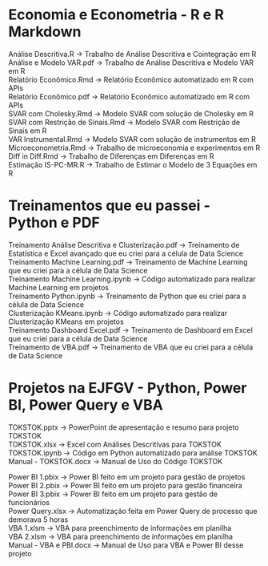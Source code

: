 # Economia e Econometria - R e R Markdown

Análise Descritiva.R -> Trabalho de Análise Descritiva e Cointegração em R \
Análise e Modelo VAR.pdf -> Trabalho de Análise Descritiva e Modelo VAR em R \
Relatório Econômico.Rmd -> Relatório Econômico automatizado em R com APIs \
Relatório Econômico.pdf -> Relatório Econômico automatizado em R com APIs \
SVAR com Cholesky.Rmd -> Modelo SVAR com solução de Cholesky em R \
SVAR com Restrição de Sinais.Rmd -> Modelo SVAR com Restrição de Sinais em R \
VAR Instrumental.Rmd -> Modelo SVAR com solução de instrumentos em R \
Microeconometria.Rmd -> Trabalho de microeconomia e experimentos em R \
Diff in Diff.Rmd -> Trabalho de Diferenças em Diferenças em R \
Estimação IS-PC-MR.R -> Trabalho de Estimar o Modelo de 3 Equações em R

# Treinamentos que eu passei - Python e PDF

Treinamento Análise Descritiva e Clusterização.pdf -> Treinamento de Estatística e Excel avançado que eu criei para a célula de Data Science \
Treinamento Machine Learning.pdf -> Treinamento de Machine Learning que eu criei para a célula de Data Science \
Treinamento Machine Learning.ipynb -> Código automatizado para realizar Machine Learning em projetos \
Treinamento Python.ipynb -> Treinamento de Python que eu criei para a célula de Data Science \
Clusterização KMeans.ipynb -> Código automatizado para realizar Clusterização KMeans em projetos \
Treinamento Dashboard Excel.pdf -> Treinamento de Dashboard em Excel que eu criei para a célula de Data Science \
Treinamento de VBA.pdf -> Treinamento de VBA que eu criei para a célula de Data Science 

# Projetos na EJFGV - Python, Power BI, Power Query e VBA

TOKSTOK.pptx -> PowerPoint de apresentação e resumo para projeto TOKSTOK \
TOKSTOK.xlsx -> Excel com Análises Descritivas para TOKSTOK \
TOKSTOK.ipynb -> Código em Python automatizado para análise TOKSTOK \
Manual - TOKSTOK.docx -> Manual de Uso do Código TOKSTOK 

Power BI 1.pbix -> Power BI feito em um projeto para gestão de projetos \
Power BI 2.pbix -> Power BI feito em um projeto para gestão financeira \
Power BI 3.pbix -> Power BI feito em um projeto para gestão de funcionários \
Power Query.xlsx -> Automatização feita em Power Query de processo que demorava 5 horas \
VBA 1.xlsm -> VBA para preenchimento de informações em planilha \
VBA 2.xlsm -> VBA para preenchimento de informações em planilha \
Manual - VBA e PBI.docx -> Manual de Uso para VBA e Power BI desse projeto
